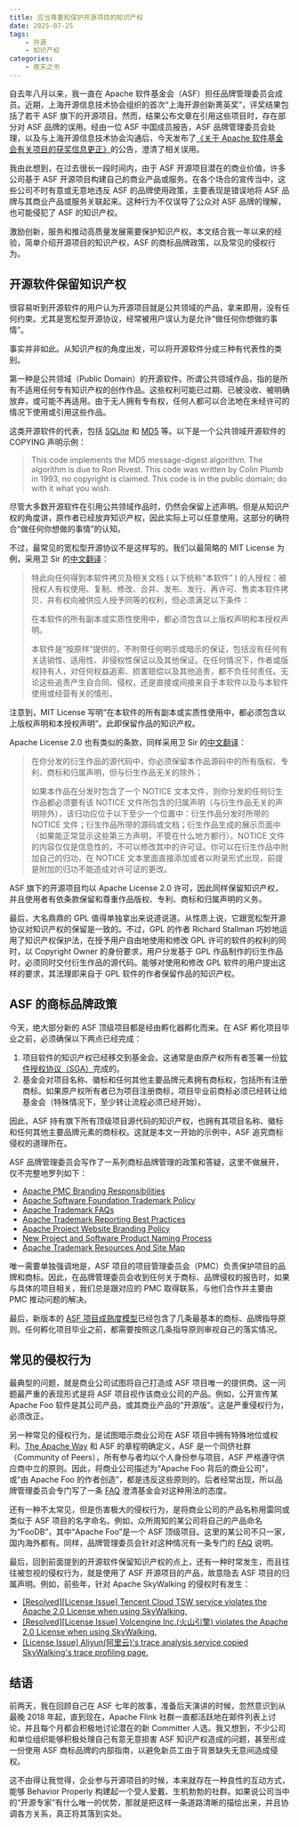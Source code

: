 ```yaml
---
title: 应当尊重和保护开源项目的知识产权
date: 2025-07-25
tags:
    - 开源
    - 知识产权
categories:
    - 夜天之书
---
```


自去年八月以来，我一直在 Apache 软件基金会（ASF）担任品牌管理委员会成员。近期，上海开源信息技术协会组织的首次“上海开源创新菁英奖”，评奖结果包括了若干 ASF 旗下的开源项目。然而，结果公布文章在引用这些项目时，存在部分对 ASF 品牌的误用。经由一位 ASF 中国成员报告，ASF 品牌管理委员会处理，以及与上海开源信息技术协会沟通后，今天发布了[《关于 Apache 软件基金会有关项目的获奖信息更正》](https://mp.weixin.qq.com/s/qb9ueT2JekUyn0oFODtJfQ?scene=1)的公告，澄清了相关误用。

我由此想到，在过去很长一段时间内，由于 ASF 开源项目潜在的商业价值，许多公司基于 ASF 开源项目构建自己的商业产品或服务。在各个场合的宣传当中，这些公司不时有意或无意地违反 ASF 的品牌使用政策，主要表现是错误地将 ASF 品牌与其商业产品或服务关联起来。这种行为不仅误导了公众对 ASF 品牌的理解，也可能侵犯了 ASF 的知识产权。

激励创新，服务和推动高质量发展需要保护知识产权。本文结合我一年以来的经验，简单介绍开源项目的知识产权，ASF 的商标品牌政策，以及常见的侵权行为。

<!-- more -->

## 开源软件保留知识产权

很容易听到开源软件的用户认为开源项目就是公共领域的产品，拿来即用，没有任何约束。尤其是宽松型开源协议，经常被用户误认为是允许“做任何你想做的事情”。

事实并非如此。从知识产权的角度出发，可以将开源软件分成三种有代表性的类别。

第一种是公共领域（Public Domain）的开源软件。所谓公共领域作品，指的是所有不适用任何专有知识产权的创作作品。这些权利可能已过期、已被没收、被明确放弃，或可能不再适用。由于无人拥有专有权，任何人都可以合法地在未经许可的情况下使用或引用这些作品。

这类开源软件的代表，包括 [SQLite](https://github.com/sqlite/sqlite/blob/master/LICENSE.md) 和 [MD5](https://users.isc.org/~each/doxygen/bind9/md5_8c-source.html) 等。以下是一个公共领域开源软件的 COPYING 声明示例：

> This code implements the MD5 message-digest algorithm. The algorithm is due to Ron Rivest. This code was written by Colin Plumb in 1993, no copyright is claimed. This code is in the public domain; do with it what you wish.

尽管大多数开源软件在引用公共领域作品时，仍然会保留上述声明。但是从知识产权的角度讲，原作者已经放弃知识产权，因此实际上可以任意使用。这部分的确符合“做任何你想做的事情”的认知。

不过，最常见的宽松型开源协议不是这样写的。我们以最简略的 MIT License 为例，采用卫 Sir 的[中文翻译](https://mp.weixin.qq.com/s/GGf0pMaIZVb6ykBBWdjNIg)：

> 特此向任何得到本软件拷贝及相关文档 ( 以下统称“本软件” ) 的人授权：被授权人有权使用、复制、修改、合并、发布、发行、再许可、售卖本软件拷贝、并有权向被供应人授予同等的权利，但必须满足以下条件：
>
> 在本软件的所有副本或实质性使用中，都必须包含以上版权声明和本授权声明。
>
> 本软件是“按原样“提供的，不附带任何明示或暗示的保证，包括没有任何有关适销性、适用性、非侵权性保证以及其他保证。在任何情况下，作者或版权持有人，对任何权益追索、损害赔偿以及其他追责，都不负任何责任。无论这些追责产生自合同、侵权，还是直接或间接来自于本软件以及与本软件使用或经营有关的情形。

注意到，MIT License 写明“在本软件的所有副本或实质性使用中，都必须包含以上版权声明和本授权声明”。此即保留作品的知识产权。

Apache License 2.0 也有类似的条款，同样采用卫 Sir 的[中文翻译](https://mp.weixin.qq.com/s/y6rysKAifxefqfhSzcQcHg)：

> 在你分发的衍生作品的源代码中，你必须保留本作品源码中的所有版权、专利、商标和归属声明，但与衍生作品无关的除外；
>
> 如果本作品在分发时包含了一个 NOTICE 文本文件，则你分发的任何衍生作品都必须要有该 NOTICE 文件所包含的归属声明（与衍生作品无关的声明除外），该归功应位于以下至少一个位置中：衍生作品分发时所带的 NOTICE 文件；衍生作品所带的源码或文档；衍生作品生成的展示页面中（如果能正常显示这些第三方声明，不管在什么地方都行）。NOTICE 文件的内容仅仅是信息性的，不可以修改其中的许可证。你可以在衍生作品中附加自己的归功，在 NOTICE 文本里面直接添加或者以附录形式出现，前提是附加的归功不能造成对许可证的更改。

ASF 旗下的开源项目均以 Apache License 2.0 许可，因此同样保留知识产权，并且使用者有依条款保留和尊重作品版权、专利、商标和归属声明的义务。

最后，大名鼎鼎的 GPL 值得单独拿出来说道说道。从性质上说，它跟宽松型开源协议对知识产权的保留是一致的。不过，GPL 的作者 Richard Stallman 巧妙地运用了知识产权保护法，在授予用户自由地使用和修改 GPL 许可的软件的权利的同时，以 Copyright Owner 的身份要求，用户分发基于 GPL 作品制作的衍生作品时，必须同时交付衍生作品的源代码。能够对使用和修改 GPL 软件的用户提出这样的要求，其法理即来自于 GPL 软件的作者保留作品的知识产权。

## ASF 的商标品牌政策

今天，绝大部分新的 ASF 顶级项目都是经由孵化器孵化而来。在 ASF 孵化项目毕业之前，必须确保以下两点已经完成：

1. 项目软件的知识产权已经移交到基金会。这通常是由原产权所有者签署一份[软件授权协议（SGA）](https://www.apache.org/licenses/software-grant-template.pdf)完成的。
2. 基金会对项目名称、徽标和任何其他主要品牌元素拥有商标权，包括所有注册商标。如果原产权所有者已为项目注册商标，项目毕业前商标必须已经转让给基金会（特殊情况下，至少转让流程必须已经开始）。

因此，ASF 持有旗下所有顶级项目源代码的知识产权，也拥有其项目名称、徽标和任何其他主要品牌元素的商标权。这就是本文一开始的示例中，ASF 追究商标侵权的道理所在。

ASF 品牌管理委员会写作了一系列商标品牌管理的政策和答疑，这里不做展开，仅不完整地罗列如下：

* [Apache PMC Branding Responsibilities](https://www.apache.org/foundation/marks/responsibility.html)
* [Apache Software Foundation Trademark Policy](https://www.apache.org/foundation/marks/)
* [Apache Trademark FAQs](https://www.apache.org/foundation/marks/faq/)
* [Apache Trademark Reporting Best Practices](https://www.apache.org/foundation/marks/reporting.html)
* [Apache Project Website Branding Policy](https://www.apache.org/foundation/marks/pmcs)
* [New Project and Software Product Naming Process](https://www.apache.org/foundation/marks/naming.html)
* [Apache Trademark Resources And Site Map](https://www.apache.org/foundation/marks/resources)

唯一需要单独强调地是，ASF 项目的项目管理委员会（PMC）负责保护项目的品牌和商标。因此，在品牌管理委员会收到任何关于商标、品牌侵权的报告时，如果与具体的项目相关，我们总是跟对应的 PMC 取得联系，与他们合作并主要由 PMC 推动问题的解决。

最后，新版本的 [ASF 项目成熟度模型](https://community.apache.org/apache-way/apache-project-maturity-model.html)已经包含了几条最基本的商标、品牌指导原则。任何孵化项目毕业之前，都需要按照这几条指导原则审视自己的落实情况。

## 常见的侵权行为

最典型的问题，就是商业公司试图将自己打造成 ASF 项目唯一的提供商。这一问题最严重的表现形式是将 ASF 项目视作该商业公司的产品。例如，公开宣传某 Apache Foo 软件是其公司产品，或其商业产品的“开源版”。这是严重侵权行为，必须改正。

另一种常见的侵权行为，是试图暗示商业公司在 ASF 项目中拥有特殊地位或权利。[The Apache Way](https://www.apache.org/theapacheway/) 和 ASF 的章程明确定义，ASF 是一个同侪社群（Community of Peers），所有参与者均以个人身份参与项目，ASF 严格遵守供应商中立的原则。因此，将商业公司描述为“Apache Foo 背后的商业公司”，或“由 Apache Foo 的作者创造”，都是违反这些原则的。后者经常出现，所以品牌管理委员会专门写了一条 [FAQ](https://www.apache.org/foundation/faq#can-i-refer-to-an-individual-or-organization-as-the-founder-or-creator-of-an-asf-project) 澄清基金会对这种用法的态度。

还有一种不太常见，但是伤害极大的侵权行为，是将商业公司的产品名称用雷同或类似于 ASF 项目的名字命名。例如，众所周知的某公司将自己的产品命名为“FooDB”，其中“Apache Foo”是一个 ASF 顶级项目。这里的某公司不只一家，国内海外都有。同样，品牌管理委员会针对这种情况有一条专门的 [FAQ](https://www.apache.org/foundation/marks/faq/#products) 说明。

最后，回到前面提到的开源软件保留知识产权的点上，还有一种时常发生，而且往往被忽视的侵权行为，就是使用了 ASF 开源项目的产品，故意隐去 ASF 项目的归属声明。例如，前些年，针对 Apache SkyWalking 的侵权时有发生：

* [[Resolved][License Issue] Tencent Cloud TSW service violates the Apache 2.0 License when using SkyWalking.](https://skywalking.apache.org/blog/2021-01-23-tencent-cloud-violates-aplv2/)
* [[Resolved][License Issue] Volcengine Inc.(火山引擎) violates the Apache 2.0 License when using SkyWalking.](https://skywalking.apache.org/blog/2022-01-28-volcengine-violates-aplv2/)
* [[License Issue] Aliyun(阿里云)'s trace analysis service copied SkyWalking's trace profiling page.](https://skywalking.apache.org/blog/2023-01-03-aliyun-copy-page/)

## 结语

前两天，我在回顾自己在 ASF 七年的故事，准备后天演讲的时候，忽然意识到从最晚 2018 年起，直到现在，Apache Flink 社群一直都活跃地在邮件列表上讨论，并且每个月都会积极地讨论潜在的新 Committer 人选。我又想到，不少公司和单位组织能够积极处理自己有意无意损害 ASF 知识产权造成的问题，甚至形成一份使用 ASF 商标品牌的内部指南，以避免新员工由于背景缺失无意间造成侵权。

这不由得让我觉得，企业参与开源项目的时候，本来就存在一种良性的互动方式，能够 Behavior Properly 构建起一个受人爱戴、生机勃勃的社群。如果说公司当中的“开源专家”有什么唯一的优势，那就是把这样一条道路清晰的描绘出来，并且协调各方关系，真正将其落到实处。
